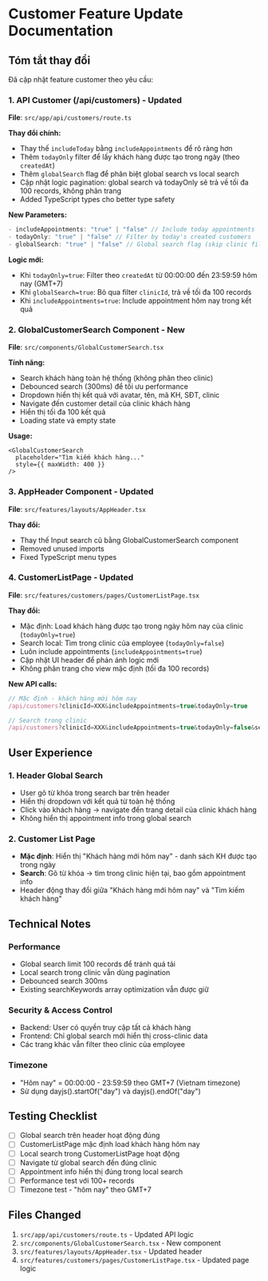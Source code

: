 # Customer Feature Update Documentation

## Tóm tắt thay đổi

Đã cập nhật feature customer theo yêu cầu:

### 1. API Customer (/api/customers) - Updated

**File**: `src/app/api/customers/route.ts`

**Thay đổi chính:**

- Thay thế `includeToday` bằng `includeAppointments` để rõ ràng hơn
- Thêm `todayOnly` filter để lấy khách hàng được tạo trong ngày (theo `createdAt`)
- Thêm `globalSearch` flag để phân biệt global search vs local search
- Cập nhật logic pagination: global search và todayOnly sẽ trả về tối đa 100 records, không phân trang
- Added TypeScript types cho better type safety

**New Parameters:**

```typescript
- includeAppointments: "true" | "false" // Include today appointments
- todayOnly: "true" | "false" // Filter by today's created customers
- globalSearch: "true" | "false" // Global search flag (skip clinic filter)
```

**Logic mới:**

- Khi `todayOnly=true`: Filter theo `createdAt` từ 00:00:00 đến 23:59:59 hôm nay (GMT+7)
- Khi `globalSearch=true`: Bỏ qua filter `clinicId`, trả về tối đa 100 records
- Khi `includeAppointments=true`: Include appointment hôm nay trong kết quả

### 2. GlobalCustomerSearch Component - New

**File**: `src/components/GlobalCustomerSearch.tsx`

**Tính năng:**

- Search khách hàng toàn hệ thống (không phân theo clinic)
- Debounced search (300ms) để tối ưu performance
- Dropdown hiển thị kết quả với avatar, tên, mã KH, SĐT, clinic
- Navigate đến customer detail của clinic khách hàng
- Hiển thị tối đa 100 kết quả
- Loading state và empty state

**Usage:**

```tsx
<GlobalCustomerSearch
  placeholder="Tìm kiếm khách hàng..."
  style={{ maxWidth: 400 }}
/>
```

### 3. AppHeader Component - Updated

**File**: `src/features/layouts/AppHeader.tsx`

**Thay đổi:**

- Thay thế Input search cũ bằng GlobalCustomerSearch component
- Removed unused imports
- Fixed TypeScript menu types

### 4. CustomerListPage - Updated

**File**: `src/features/customers/pages/CustomerListPage.tsx`

**Thay đổi:**

- Mặc định: Load khách hàng được tạo trong ngày hôm nay của clinic (`todayOnly=true`)
- Search local: Tìm trong clinic của employee (`todayOnly=false`)
- Luôn include appointments (`includeAppointments=true`)
- Cập nhật UI header để phản ánh logic mới
- Không phân trang cho view mặc định (tối đa 100 records)

**New API calls:**

```typescript
// Mặc định - khách hàng mới hôm nay
/api/customers?clinicId=XXX&includeAppointments=true&todayOnly=true

// Search trong clinic
/api/customers?clinicId=XXX&includeAppointments=true&todayOnly=false&search=query
```

## User Experience

### 1. Header Global Search

- User gõ từ khóa trong search bar trên header
- Hiển thị dropdown với kết quả từ toàn hệ thống
- Click vào khách hàng → navigate đến trang detail của clinic khách hàng
- Không hiển thị appointment info trong global search

### 2. Customer List Page

- **Mặc định**: Hiển thị "Khách hàng mới hôm nay" - danh sách KH được tạo trong ngày
- **Search**: Gõ từ khóa → tìm trong clinic hiện tại, bao gồm appointment info
- Header động thay đổi giữa "Khách hàng mới hôm nay" và "Tìm kiếm khách hàng"

## Technical Notes

### Performance

- Global search limit 100 records để tránh quá tải
- Local search trong clinic vẫn dùng pagination
- Debounced search 300ms
- Existing searchKeywords array optimization vẫn được giữ

### Security & Access Control

- Backend: User có quyền truy cập tất cả khách hàng
- Frontend: Chỉ global search mới hiển thị cross-clinic data
- Các trang khác vẫn filter theo clinic của employee

### Timezone

- "Hôm nay" = 00:00:00 - 23:59:59 theo GMT+7 (Vietnam timezone)
- Sử dụng dayjs().startOf("day") và dayjs().endOf("day")

## Testing Checklist

- [ ] Global search trên header hoạt động đúng
- [ ] CustomerListPage mặc định load khách hàng hôm nay
- [ ] Local search trong CustomerListPage hoạt động
- [ ] Navigate từ global search đến đúng clinic
- [ ] Appointment info hiển thị đúng trong local search
- [ ] Performance test với 100+ records
- [ ] Timezone test - "hôm nay" theo GMT+7

## Files Changed

1. `src/app/api/customers/route.ts` - Updated API logic
2. `src/components/GlobalCustomerSearch.tsx` - New component
3. `src/features/layouts/AppHeader.tsx` - Updated header
4. `src/features/customers/pages/CustomerListPage.tsx` - Updated page logic
